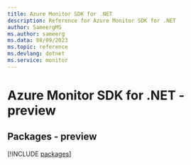 ```yaml
---
title: Azure Monitor SDK for .NET
description: Reference for Azure Monitor SDK for .NET
author: SameergMS
ms.author: sameerg
ms.data: 08/09/2023
ms.topic: reference
ms.devlang: dotnet
ms.service: monitor
---
```

# Azure Monitor SDK for .NET - preview
## Packages - preview
[!INCLUDE [packages](monitor-index.md)]